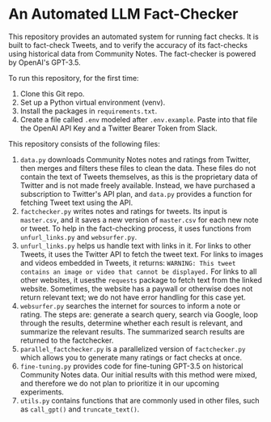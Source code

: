 # An Automated LLM Fact-Checker 
This repository provides an automated system for running fact checks. It is built to fact-check Tweets, and to verify the accuracy of its fact-checks using historical data from Community Notes. The fact-checker is powered by OpenAI's GPT-3.5. 

To run this repository, for the first time:
1. Clone this Git repo.
2. Set up a Python virtual environment (venv). 
3. Install the packages in `requirements.txt`. 
4. Create a file called `.env` modeled after `.env.example`. Paste into that file the OpenAI API Key and a Twitter Bearer Token from Slack.

This repository consists of the following files:
1. `data.py` downloads Community Notes notes and ratings from Twitter, then merges and filters these files to clean the data. These files do not contain the text of Tweets themselves, as this is the proprietary data of Twitter and is not made freely available. Instead, we have purchased a subscription to Twitter's API plan, and `data.py` provides a function for fetching Tweet text using the API. 
2. `factchecker.py` writes notes and ratings for tweets. Its input is `master.csv`, and it saves a new version of `master.csv` for each new note or tweet. To help in the fact-checking process, it uses functions from `unfurl_links.py` and `websurfer.py`.
3. `unfurl_links.py` helps us handle text with links in it. For links to other Tweets, it uses the Twitter API to fetch the tweet text. For links to images and videos embedded in Tweets, it returns: `WARNING: This tweet contains an image or video that cannot be displayed.` For links to all other websites, it usesthe `requests` package to fetch text from the linked website. Sometimes, the website has a paywall or otherwise does not return relevant text; we do not have error handling for this case yet. 
4. `websurfer.py` searches the internet for sources to inform a note or rating. The steps are: generate a search query, search via Google, loop through the results, determine whether each result is relevant, and summarize the relevant results. The summarized search results are returned to the factchecker. 
5. `parallel_factchecker.py` is a parallelized version of `factchecker.py` which allows you to generate many ratings or fact checks at once.
6. `fine-tuning.py` provides code for fine-tuning GPT-3.5 on historical Community Notes data. Our initial results with this method were mixed, and therefore we do not plan to prioritize it in our upcoming experiments.  
6. `utils.py` contains functions that are commonly used in other files, such as `call_gpt()` and `truncate_text()`. 